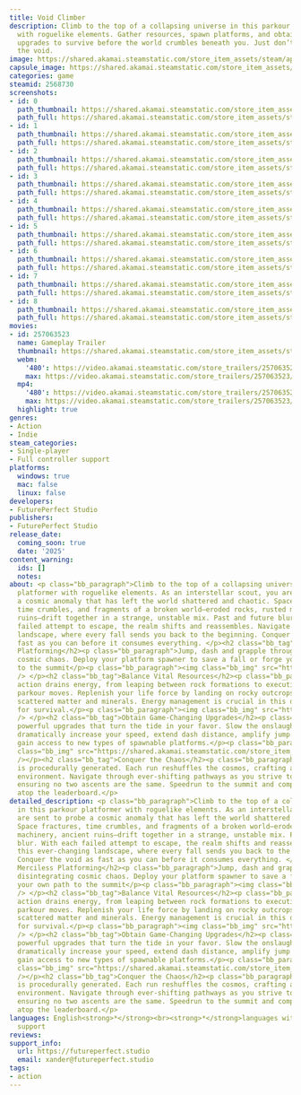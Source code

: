 ```yaml
---
title: Void Climber
description: Climb to the top of a collapsing universe in this parkour platformer
  with roguelike elements. Gather resources, spawn platforms, and obtain powerful
  upgrades to survive before the world crumbles beneath you. Just don’t fall into
  the void.
image: https://shared.akamai.steamstatic.com/store_item_assets/steam/apps/2568730/header.jpg?t=1733527787
capsule_image: https://shared.akamai.steamstatic.com/store_item_assets/steam/apps/2568730/b89d4e7d54448659817a361e93587871060779fa/capsule_231x87.jpg?t=1733527787
categories: game
steamid: 2568730
screenshots:
- id: 0
  path_thumbnail: https://shared.akamai.steamstatic.com/store_item_assets/steam/apps/2568730/ss_82d3b88f0617bea94d319a038556de4858757a97.600x338.jpg?t=1733527787
  path_full: https://shared.akamai.steamstatic.com/store_item_assets/steam/apps/2568730/ss_82d3b88f0617bea94d319a038556de4858757a97.1920x1080.jpg?t=1733527787
- id: 1
  path_thumbnail: https://shared.akamai.steamstatic.com/store_item_assets/steam/apps/2568730/ss_77a63302eb27258c182a2ac767a4a08320ef4d6a.600x338.jpg?t=1733527787
  path_full: https://shared.akamai.steamstatic.com/store_item_assets/steam/apps/2568730/ss_77a63302eb27258c182a2ac767a4a08320ef4d6a.1920x1080.jpg?t=1733527787
- id: 2
  path_thumbnail: https://shared.akamai.steamstatic.com/store_item_assets/steam/apps/2568730/ss_460e87e45f45fa7c85daefbd6b864315311f9ea5.600x338.jpg?t=1733527787
  path_full: https://shared.akamai.steamstatic.com/store_item_assets/steam/apps/2568730/ss_460e87e45f45fa7c85daefbd6b864315311f9ea5.1920x1080.jpg?t=1733527787
- id: 3
  path_thumbnail: https://shared.akamai.steamstatic.com/store_item_assets/steam/apps/2568730/ss_8d1751c2e0718ba4953429a5a2c7d333f76302f0.600x338.jpg?t=1733527787
  path_full: https://shared.akamai.steamstatic.com/store_item_assets/steam/apps/2568730/ss_8d1751c2e0718ba4953429a5a2c7d333f76302f0.1920x1080.jpg?t=1733527787
- id: 4
  path_thumbnail: https://shared.akamai.steamstatic.com/store_item_assets/steam/apps/2568730/ss_6f04906b965e481ccbc02b542558489078c3ab25.600x338.jpg?t=1733527787
  path_full: https://shared.akamai.steamstatic.com/store_item_assets/steam/apps/2568730/ss_6f04906b965e481ccbc02b542558489078c3ab25.1920x1080.jpg?t=1733527787
- id: 5
  path_thumbnail: https://shared.akamai.steamstatic.com/store_item_assets/steam/apps/2568730/ss_2b1cc0e77bcd349a066ca3f9c4c0744b458a716a.600x338.jpg?t=1733527787
  path_full: https://shared.akamai.steamstatic.com/store_item_assets/steam/apps/2568730/ss_2b1cc0e77bcd349a066ca3f9c4c0744b458a716a.1920x1080.jpg?t=1733527787
- id: 6
  path_thumbnail: https://shared.akamai.steamstatic.com/store_item_assets/steam/apps/2568730/ss_3834bdab2e0a1443d5ae3f2695cfdd0f5fc4a0f4.600x338.jpg?t=1733527787
  path_full: https://shared.akamai.steamstatic.com/store_item_assets/steam/apps/2568730/ss_3834bdab2e0a1443d5ae3f2695cfdd0f5fc4a0f4.1920x1080.jpg?t=1733527787
- id: 7
  path_thumbnail: https://shared.akamai.steamstatic.com/store_item_assets/steam/apps/2568730/ss_a6e395c7126f96ce4ee332456352317380574b5c.600x338.jpg?t=1733527787
  path_full: https://shared.akamai.steamstatic.com/store_item_assets/steam/apps/2568730/ss_a6e395c7126f96ce4ee332456352317380574b5c.1920x1080.jpg?t=1733527787
- id: 8
  path_thumbnail: https://shared.akamai.steamstatic.com/store_item_assets/steam/apps/2568730/ss_c57d3b608aad2c88867428503c180c69ccc11400.600x338.jpg?t=1733527787
  path_full: https://shared.akamai.steamstatic.com/store_item_assets/steam/apps/2568730/ss_c57d3b608aad2c88867428503c180c69ccc11400.1920x1080.jpg?t=1733527787
movies:
- id: 257063523
  name: Gameplay Trailer
  thumbnail: https://shared.akamai.steamstatic.com/store_item_assets/steam/apps/257063523/f6b4bea6b6c7a6cda3bf9d7a8d15be10466ef17e/movie_600x337.jpg?t=1728682293
  webm:
    '480': https://video.akamai.steamstatic.com/store_trailers/257063523/movie480_vp9.webm?t=1728682293
    max: https://video.akamai.steamstatic.com/store_trailers/257063523/movie_max_vp9.webm?t=1728682293
  mp4:
    '480': https://video.akamai.steamstatic.com/store_trailers/257063523/movie480.mp4?t=1728682293
    max: https://video.akamai.steamstatic.com/store_trailers/257063523/movie_max.mp4?t=1728682293
  highlight: true
genres:
- Action
- Indie
steam_categories:
- Single-player
- Full controller support
platforms:
  windows: true
  mac: false
  linux: false
developers:
- FuturePerfect Studio
publishers:
- FuturePerfect Studio
release_date:
  coming_soon: true
  date: '2025'
content_warning:
  ids: []
  notes:
about: <p class="bb_paragraph">Climb to the top of a collapsing universe in this parkour
  platformer with roguelike elements. As an interstellar scout, you are sent to probe
  a cosmic anomaly that has left the world shattered and chaotic. Space fractures,
  time crumbles, and fragments of a broken world—eroded rocks, rusted machinery, ancient
  ruins—drift together in a strange, unstable mix. Past and future blur. With each
  failed attempt to escape, the realm shifts and reassembles. Navigate this ever-changing
  landscape, where every fall sends you back to the beginning. Conquer the void as
  fast as you can before it consumes everything. </p><h2 class="bb_tag">Master Merciless
  Platforming</h2><p class="bb_paragraph">Jump, dash and grapple through disintegrating
  cosmic chaos. Deploy your platform spawner to save a fall or forge your own path
  to the summit</p><p class="bb_paragraph"><img class="bb_img" src="https://shared.akamai.steamstatic.com/store_item_assets/steam/apps/2568730/extras/dash-beam.gif?t=1733527787"
  /> </p><h2 class="bb_tag">Balance Vital Resources</h2><p class="bb_paragraph">Every
  action drains energy, from leaping between rock formations to executing strategic
  parkour moves. Replenish your life force by landing on rocky outcrops or collecting
  scattered matter and minerals. Energy management is crucial in this dynamic struggle
  for survival.</p><p class="bb_paragraph"><img class="bb_img" src="https://shared.akamai.steamstatic.com/store_item_assets/steam/apps/2568730/extras/bouncer-resource.gif?t=1733527787"
  /> </p><h2 class="bb_tag">Obtain Game-Changing Upgrades</h2><p class="bb_paragraph">Obtain
  powerful upgrades that turn the tide in your favor. Slow the onslaught of disintegration,
  dramatically increase your speed, extend dash distance, amplify jump height, and
  gain access to new types of spawnable platforms.</p><p class="bb_paragraph"><img
  class="bb_img" src="https://shared.akamai.steamstatic.com/store_item_assets/steam/apps/2568730/extras/upgradestation.gif?t=1733527787"
  /></p><h2 class="bb_tag">Conquer the Chaos</h2><p class="bb_paragraph">The path
  is procedurally generated. Each run reshuffles the cosmos, crafting a uniquely volatile
  environment. Navigate through ever-shifting pathways as you strive to gather energy,
  ensuring no two ascents are the same. Speedrun to the summit and compete for a spot
  atop the leaderboard.</p>
detailed_description: <p class="bb_paragraph">Climb to the top of a collapsing universe
  in this parkour platformer with roguelike elements. As an interstellar scout, you
  are sent to probe a cosmic anomaly that has left the world shattered and chaotic.
  Space fractures, time crumbles, and fragments of a broken world—eroded rocks, rusted
  machinery, ancient ruins—drift together in a strange, unstable mix. Past and future
  blur. With each failed attempt to escape, the realm shifts and reassembles. Navigate
  this ever-changing landscape, where every fall sends you back to the beginning.
  Conquer the void as fast as you can before it consumes everything. </p><h2 class="bb_tag">Master
  Merciless Platforming</h2><p class="bb_paragraph">Jump, dash and grapple through
  disintegrating cosmic chaos. Deploy your platform spawner to save a fall or forge
  your own path to the summit</p><p class="bb_paragraph"><img class="bb_img" src="https://shared.akamai.steamstatic.com/store_item_assets/steam/apps/2568730/extras/dash-beam.gif?t=1733527787"
  /> </p><h2 class="bb_tag">Balance Vital Resources</h2><p class="bb_paragraph">Every
  action drains energy, from leaping between rock formations to executing strategic
  parkour moves. Replenish your life force by landing on rocky outcrops or collecting
  scattered matter and minerals. Energy management is crucial in this dynamic struggle
  for survival.</p><p class="bb_paragraph"><img class="bb_img" src="https://shared.akamai.steamstatic.com/store_item_assets/steam/apps/2568730/extras/bouncer-resource.gif?t=1733527787"
  /> </p><h2 class="bb_tag">Obtain Game-Changing Upgrades</h2><p class="bb_paragraph">Obtain
  powerful upgrades that turn the tide in your favor. Slow the onslaught of disintegration,
  dramatically increase your speed, extend dash distance, amplify jump height, and
  gain access to new types of spawnable platforms.</p><p class="bb_paragraph"><img
  class="bb_img" src="https://shared.akamai.steamstatic.com/store_item_assets/steam/apps/2568730/extras/upgradestation.gif?t=1733527787"
  /></p><h2 class="bb_tag">Conquer the Chaos</h2><p class="bb_paragraph">The path
  is procedurally generated. Each run reshuffles the cosmos, crafting a uniquely volatile
  environment. Navigate through ever-shifting pathways as you strive to gather energy,
  ensuring no two ascents are the same. Speedrun to the summit and compete for a spot
  atop the leaderboard.</p>
languages: English<strong>*</strong><br><strong>*</strong>languages with full audio
  support
reviews:
support_info:
  url: https://futureperfect.studio
  email: xander@futureperfect.studio
tags:
- action
---
```


